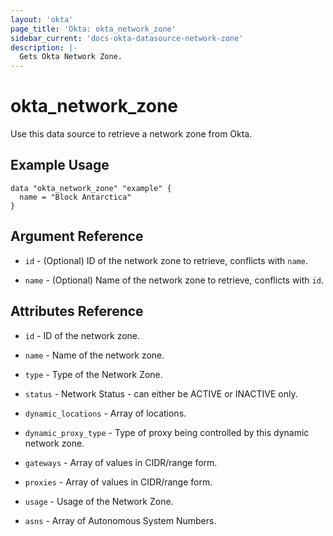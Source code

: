 ```yaml
---
layout: 'okta'
page_title: 'Okta: okta_network_zone'
sidebar_current: 'docs-okta-datasource-network-zone'
description: |-
  Gets Okta Network Zone.
---
```


# okta_network_zone

Use this data source to retrieve a network zone from Okta.

## Example Usage

```hcl
data "okta_network_zone" "example" {
  name = "Block Antarctica"
}
```

## Argument Reference

- `id` - (Optional) ID of the network zone to retrieve, conflicts with `name`.

- `name` - (Optional) Name of the network zone to retrieve, conflicts with `id`.

## Attributes Reference

- `id` - ID of the network zone.

- `name` - Name of the network zone.

- `type` - Type of the Network Zone.

- `status` - Network Status - can either be ACTIVE or INACTIVE only.

- `dynamic_locations` - Array of locations.

- `dynamic_proxy_type` - Type of proxy being controlled by this dynamic network zone.

- `gateways` -  Array of values in CIDR/range form.

- `proxies` -  Array of values in CIDR/range form.

- `usage` - Usage of the Network Zone.

- `asns` - Array of Autonomous System Numbers.
